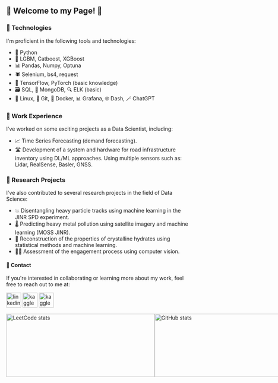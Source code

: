 
## 🚀 Welcome to my Page! 🤖

### 🧰 Technologies
I'm proficient in the following tools and technologies:

- 🐍 Python
- 🚀 LGBM, Catboost, XGBoost
- 📊 Pandas, Numpy, Optuna 
- 🕷️ Selenium, bs4, request
- 🧠 TensorFlow, PyTorch (basic knowledge)
- 🗃️ SQL, 🍃 MongoDB, 🔍 ELK (basic)
- 🐧 Linux, 📜 Git, 🐳 Docker, 📊 Grafana, 🌐 Dash, 🪄 ChatGPT

### 💼 Work Experience
I've worked on some exciting projects as a Data Scientist, including:

- 📈 Time Series Forecasting (demand forecasting).
- 🛣 Development of a system and hardware for road infrastructure inventory using DL/ML approaches. Using multiple sensors such as: Lidar, RealSense, Basler, GNSS.

### 🔬 Research Projects
I've also contributed to several research projects in the field of Data Science:
- 💥 Disentangling heavy particle tracks using machine learning in the JINR SPD experiment.
- 🌡️ Predicting heavy metal pollution using satellite imagery and machine learning (MOSS JINR).
- 💎 Reconstruction of the properties of crystalline hydrates using statistical methods and machine learning.
- 👨‍💼 Assessment of the engagement process using computer vision.

#### 📩 Contact
If you're interested in collaborating or learning more about my work, feel free to reach out to me at:

[<img src='https://cdn.jsdelivr.net/npm/simple-icons@3.0.1/icons/linkedin.svg' alt='linkedin' height='40'>](https://www.linkedin.com/in/m-borisov/)  [<img src='https://cdn.jsdelivr.net/npm/simple-icons@3.0.1/icons/kaggle.svg' alt='kaggle' height='40'>](https://www.kaggle.com/ma4ypic4y) [<img src='https://cdn.jsdelivr.net/npm/simple-icons@3.0.1/icons/leetcode.svg' alt='kaggle' height='40'>](https://leetcode.com/ma4ypic4y/)


<div style="display:flex">
  <img src="https://leetcode-stats-six.vercel.app/api?username=ma4ypic4y&theme=dark" alt="LeetCode stats" width="400" height="170">
  <img src="https://github-readme-stats.vercel.app/api?username=ma4ypic4y&show_icons=true&theme=cobalt" alt="GitHub stats" width="400" height="170">
</div>
